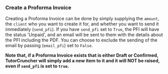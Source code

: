 ### Create a Proforma Invoice

Creating a Proforma Invoice can be done by simply supplying the `amount`, the `client` who you want to create it for, 
and whether you want to send it immediately (`send_pfi`). If you have `send_pfi` set to `True`, the PFI will have the 
status 'Unpaid', and an email will be sent to them with the details about the PFI including the PDF. You can choose to 
exclude the sending of the email by passing (`email_pfi`) set to `False`.

**Note that, if a Proforma Invoice exists that is either Draft or Confirmed, TutorCruncher will simply add a 
new item to it and it will NOT be raised, even if `send_pfi` is set to `true`.**